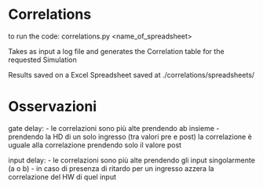# Correlations
to run the code: correlations.py <name_of_spreadsheet>

Takes as input a log file and generates the Correlation table for the requested Simulation

Results saved on a Excel Spreadsheet saved at ./correlations/spreadsheets/


# Osservazioni
gate delay: 
    - le correlazioni sono più alte prendendo ab insieme
    - prendendo la HD di un solo ingresso (tra valori pre e post) la correlazione è uguale alla correlazione prendendo solo il valore post

input delay: 
    - le correlazioni sono più alte prendendo gli input singolarmente (a o b)
    - in caso di presenza di ritardo per un ingresso azzera la correlazione del HW di quel input